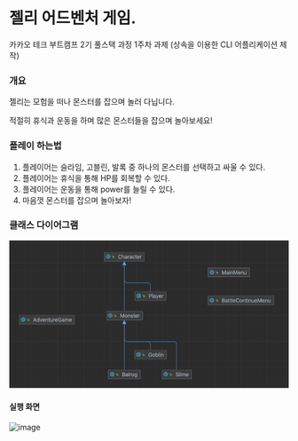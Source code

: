 # 젤리 어드벤처 게임.

카카오 테크 부트캠프 2기 풀스택 과정 1주차 과제 (상속을 이용한 CLI 어플리케이션 제작)

### 개요

젤리는 모험을 떠나 몬스터를 잡으며 놀러 다닙니다.

적절히 휴식과 운동을 하며 많은 몬스터들을 잡으며 놀아보세요!

### 플레이 하는법

1. 플레이어는 슬라임, 고블린, 발록 중 하나의 몬스터를 선택하고 싸울 수 있다.
2. 플레이어는 휴식을 통해 HP를 회복할 수 있다.
3. 플레이어는 운동을 통해 power를 늘릴 수 있다.
4. 마음껏 몬스터를 잡으며 놀아보자!


### 클래스 다이어그램
![img.png](images/img.png)

#### 실행 화면
<img width="555" alt="image" src="https://github.com/user-attachments/assets/6f63c3e9-c454-488f-a71d-2b3c9e911e7b" />
